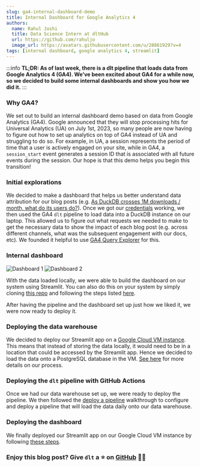 ```yaml
---
slug: ga4-internal-dashboard-demo
title: Internal Dashboard for Google Analytics 4
authors:
  name: Rahul Joshi
  title: Data Science Intern at dltHub
  url: https://github.com/rahuljo
  image_url: https://avatars.githubusercontent.com/u/28861929?v=4
tags: [internal dashboard, google analytics 4, streamlit]
---
```


:::info
**TL;DR: As of last week, there is a dlt pipeline that loads data from Google Analytics 4 (GA4). We’ve been excited about GA4 for a while now, so we decided to build some internal dashboards and show you how we did it.**
:::

### Why GA4?

We set out to build an internal dashboard demo based on data from Google Analytics (GA4). Google announced that they will stop processing hits for Universal Analytics (UA) on July 1st, 2023, so many people are now having to figure out how to set up analytics on top of GA4 instead of UA and struggling to do so. For example, in UA, a session represents the period of time that a user is actively engaged on your site, while in GA4, a `session_start` event generates a session ID that is associated with all future events during the session. Our hope is that this demo helps you begin this transition!

### Initial explorations

We decided to make a dashboard that helps us better understand data attribution for our blog posts (e.g. [As DuckDB crosses 1M downloads / month, what do its users do?](./2023-03-09-duckdb-1M-downloads-users.mdx)). Once we got our [credentials](https://dlthub.com/docs/general-usage/credentials) working, we then used the GA4 `dlt` pipeline to load data into a DuckDB instance on our laptop. This allowed us to figure out what requests we needed to make to get the necessary data to show the impact of each blog post (e.g. across different channels, what was the subsequent engagement with our docs, etc). We founded it helpful to use [GA4 Query Explorer](https://ga-dev-tools.google/ga4/query-explorer/) for this.

### Internal dashboard

![Dashboard 1](https://storage.googleapis.com/dlt-blog-images/g4_dashboard_screen_grab_1.jpg) ![Dashboard 2](https://storage.googleapis.com/dlt-blog-images/g4_dashboard_screen_grab_2.jpg)

With the data loaded locally, we were able to build the dashboard on our system using Streamlit. You can also do this on your system by simply cloning [this repo](https://github.com/dlt-hub/ga4-internal-dashboard-demo) and following the steps listed [here](https://github.com/dlt-hub/ga4-internal-dashboard-demo/tree/main/intial-explorations).

After having the pipeline and the dashboard set up just how we liked it, we were now ready to deploy it.

### Deploying the data warehouse

We decided to deploy our Streamlit app on a [Google Cloud VM instance](https://cloud.google.com/compute). This means that instead of storing the data locally, it would need to be in a location that could be accessed by the Streamlit app. Hence we decided to load the data onto a PostgreSQL database in the VM. [See here](https://github.com/dlt-hub/ga4-internal-dashboard-demo/tree/main/internal-dashboards) for more details on our process.

### Deploying the `dlt` pipeline with GitHub Actions

Once we had our data warehouse set up, we were ready to deploy the pipeline. We then followed the [deploy a pipeline](https://dlthub.com/docs/walkthroughs/deploy-a-pipeline/deploy-with-github-actions) walkthrough to configure and deploy a pipeline that will load the data daily onto our data warehouse.

### Deploying the dashboard

We finally deployed our Streamlit app on our Google Cloud VM instance by following [these steps](https://github.com/dlt-hub/ga4-internal-dashboard-demo/tree/main/internal-dashboards).

### Enjoy this blog post? Give `dlt` a ⭐ on [GitHub](https://github.com/dlt-hub/dlt) 🤜🤛
